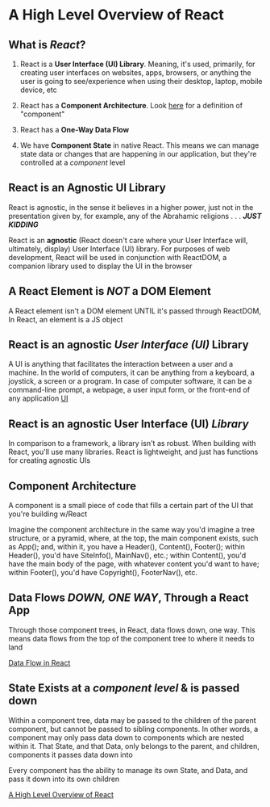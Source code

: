 # A High Level Overview of React

## What is ***React***?

1. React is a **User Interface (UI) Library**. Meaning, it's used, primarily, for creating user interfaces on websites, apps, browsers, or anything the user is going to see/experience when using their desktop, laptop, mobile device, etc

2. React has a **Component Architecture**. Look [here](/dive_into_react.md) for a definition of "component"

3. React has a **One-Way Data Flow**

4. We have **Component State** in native React. This means we can manage state data or changes that are happening in our application, but they're controlled at a *component* level

## React is an Agnostic UI Library

React is agnostic, in the sense it believes in a higher power, just not in the presentation given by, for example, any of the Abrahamic religions . . . ***JUST KIDDING***

React is an **agnostic** (React doesn't care where your User Interface will, ultimately, display) User Interface (UI) library. For purposes of web development, React will be used in conjunction with ReactDOM, a companion library used to display the UI in the browser

## A React Element is ***NOT*** a DOM Element

A React element isn't a DOM element UNTIL it's passed through ReactDOM, In React, an element is a JS object

## React is an agnostic ***User Interface (UI)*** Library

A UI is anything that facilitates the interaction between a user and a machine. In the world of computers, it can be anything from a keyboard, a joystick, a screen or a program. In case of computer software, it can be a command-line prompt, a webpage, a user input form, or the front-end of any application [UI](https://developer.mozilla.org/en-US/docs/Glossary/UI)

## React is an agnostic User Interface (UI) ***Library***

In comparison to a framework, a library isn't as robust. When building with React, you'll use many libraries. React is lightweight, and just has functions for creating agnostic UIs

## Component Architecture

A component is a small piece of code that fills a certain part of the UI that you're building w/React

Imagine the component architecture in the same way you'd imagine a tree structure, or a pyramid, where, at the top, the main component exists, such as App(); and, within it, you have a Header(), Content(), Footer(); within Header(), you'd have SiteInfo(), MainNav(), etc.; within Content(), you'd have the main body of the page, with whatever content you'd want to have; within Footer(), you'd have Copyright(), FooterNav(), etc.

## Data Flows ***DOWN, ONE WAY***, Through a React App

Through those component trees, in React, data flows down, one way. This means data flows from the top of the component tree to where it needs to land

[Data Flow in React](https://youtu.be/FRjlF74_EZk?si=qzFVpWuGhNmnTLb3&t=508)

## State Exists at a ***component level*** & is passed down

Within a component tree, data may be passed to the children of the parent component, but cannot be passed to sibling components. In other words, a component may only pass data down to components which are nested within it. That State, and that Data, only belongs to the parent, and children, components it passes data down into

Every component has the ability to manage its own State, and Data, and pass it down into its own children

[A High Level Overview of React](https://www.youtube.com/watch?v=FRjlF74_EZk)
